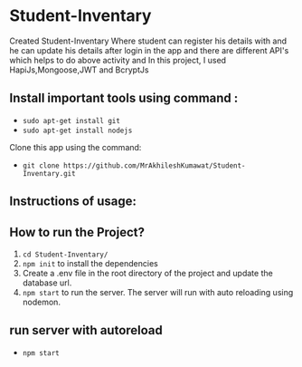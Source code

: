 # Student-Inventary

Created Student-Inventary Where student can register his details with and he can update his details after login in the app and there are different API's  which helps to do above activity and In this project, I used HapiJs,Mongoose,JWT and BcryptJs


## Install important tools using command :
  * `sudo apt-get install git`
  * `sudo apt-get install nodejs`

Clone this app using the command:
  * `git clone https://github.com/MrAkhileshKumawat/Student-Inventary.git`

## Instructions of usage:

## How to run the Project?

1. `cd Student-Inventary/`
2. `npm init` to install the dependencies
3. Create a .env file in the root directory of the project and update the database url.
4. `npm start` to run the server. The server will run with auto reloading using nodemon.

## run server with autoreload
  * `npm start`

